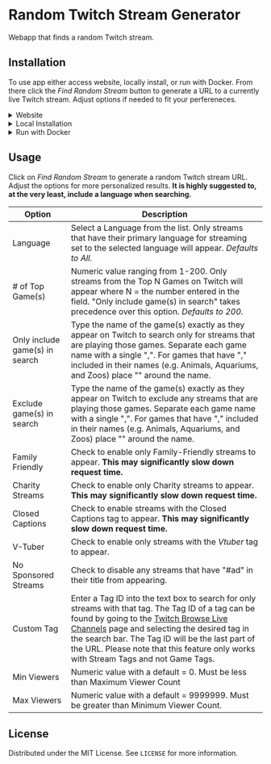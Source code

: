 # Random Twitch Stream Generator
Webapp that finds a random Twitch stream.

## Installation
To use app either access website, locally install, or run with Docker. From there click the _Find Random Stream_ button to generate a URL to a currently live Twitch stream. Adjust options if needed to fit your perfereneces.

<details>
  <summary>Website</summary>
  Link: https://random-twitch-stream.herokuapp.com/
  
  - Hosted using [Heroku](http://www.heroku.com)
</details>

<details>
  <summary>Local Installation</summary>
  
  1. Clone the repository 
  ```shell
  git clone https://github.com/EdgarRamos537/RandomTwitchStreamGenerator.git
  ```
  2. Change current directory 
  ```shell
  cd RandomTwitchStreamGeneratorTest
  ```
  3. Install requirements
  ```shell
  pip install -r requirements.txt
  ```
  4. Run main.py
  ```shell
  python main.py
  ```
  5. Open http://localhost:5000
  
</details>
<details>
  <summary>Run with Docker</summary>
  
  1. Clone the repository
  ```shell
  git clone https://github.com/EdgarRamos537/RandomTwitchStreamGenerator.git
  ```
  2. Change current directory
  ```shell
  cd RandomTwitchStreamGeneratorTest
  ```
  3. Build Docker image
  ```shell
  docker build -t random_twitch_stream .
  ```
  4. Run app
  ```shell
  docker run -it --rm -p 5000:5000 random_twitch_stream
  ```
  5. Open http://localhost:5000
</details>



## Usage
Click on _Find Random Stream_ to generate a random Twitch stream URL. Adjust the options for more personalized results. __It is highly suggested to, at the very least, include a language when searching.__
  
| Option  | Description |
| ------------- | ------------- |
| Language | Select a Language from the list. Only streams that have their primary language for streaming set to the selected language will appear. _Defaults to All._ |
| *#* of Top Game(s) | Numeric value ranging from 1-200. Only streams from the Top N Games on Twitch will appear where N = the number entered in the field. "Only include game(s) in search" takes precedence over this option. _Defaults to 200._ |
| Only include game(s) in search | Type the name of the game(s) exactly as they appear on Twitch to search only for streams that are playing those games. Separate each game name with a single ",". For games that have "," included in their names (e.g. Animals, Aquariums, and Zoos) place "" around the name. |
| Exclude game(s) in search | Type the name of the game(s) exactly as they appear on Twitch to exclude any streams that are playing those games. Separate each game name with a single ",". For games that have "," included in their names (e.g. Animals, Aquariums, and Zoos) place "" around the name. |
| Family Friendly | Check to enable only Family-Friendly streams to appear. __This may significantly slow down request time.__ |
| Charity Streams | Check to enable only Charity streams to appear. __This may significantly slow down request time.__ |
| Closed Captions | Check to enable streams with the Closed Captions tag to appear. __This may significantly slow down request time.__ |
| V-Tuber | Check to enable only streams with the _Vtuber_ tag to appear. |
| No Sponsored Streams | Check to disable any streams that have "#ad" in their title from appearing. |
| Custom Tag | Enter a Tag ID into the text box to search for only streams with that tag. The Tag ID of a tag can be found by going to the [Twitch Browse Live Channels](https://www.twitch.tv/directory/all) page and selecting the desired tag in the search bar. The Tag ID will be the last part of the URL. Please note that this feature only works with Stream Tags and not Game Tags. |
| Min Viewers | Numeric value with a default = 0. Must be less than Maximum Viewer Count |
| Max Viewers | Numeric value with a default = 9999999. Must be greater than Minimum Viewer Count. |

## License
Distributed under the MIT License. See `LICENSE` for more information.
